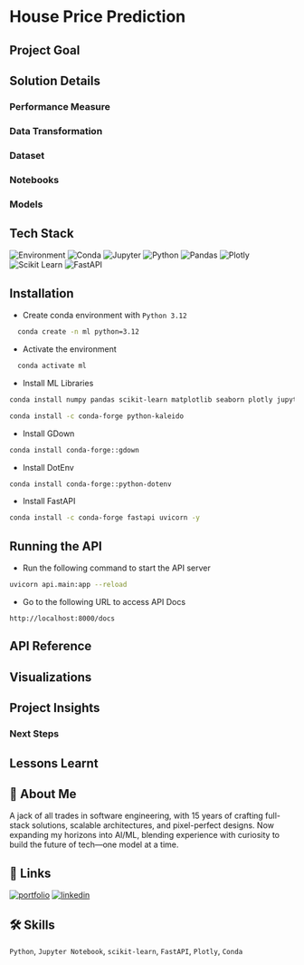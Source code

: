 # House Price Prediction

## Project Goal


## Solution Details


### Performance Measure


### Data Transformation

### Dataset


### Notebooks

### Models


## Tech Stack

![Environment](https://img.shields.io/badge/Environment-Linux_64-FCC624?logo=linux&style=for-the-badge)
![Conda](https://img.shields.io/badge/Conda-24.9.1-342B029?logo=Anaconda&style=for-the-badge)
![Jupyter](https://img.shields.io/badge/Jupyter-2.14.0-F37626?logo=Jupyter&logoColor=F37626&style=for-the-badge)
![Python](https://img.shields.io/badge/Python-3.12.2-FFD43B?logo=Python&logoColor=blue&style=for-the-badge)
![Pandas](https://img.shields.io/badge/Pandas-2.2.2-2C2D72?logo=Pandas&logoColor=2C2D72&style=for-the-badge)
![Plotly](https://img.shields.io/badge/Plotly-5.24.1-239120?logo=Plotly&logoColor=239120&style=for-the-badge)
![Scikit Learn](https://img.shields.io/badge/scikit_learn-1.5.1-F7931E?logo=scikit-learn&logoColor=F7931E&style=for-the-badge)
![FastAPI](https://img.shields.io/badge/FastAPI-0.115.0-109989?logo=Fastapi&logoColor=109989&style=for-the-badge)

## Installation

- Create conda environment with `Python 3.12`

```bash
  conda create -n ml python=3.12
```

- Activate the environment

```bash
  conda activate ml
```

- Install ML Libraries

```bash
conda install numpy pandas scikit-learn matplotlib seaborn plotly jupyter ipykernel -y
```

```bash
conda install -c conda-forge python-kaleido
```

- Install GDown
```bash
conda install conda-forge::gdown
```

- Install DotEnv
```bash
conda install conda-forge::python-dotenv
```

- Install FastAPI

```bash
conda install -c conda-forge fastapi uvicorn -y
```
## Running the API
* Run the following command to start the API server

```bash
uvicorn api.main:app --reload
```

* Go to the following URL to access API Docs
```URL
http://localhost:8000/docs
```

## API Reference

## Visualizations


## Project Insights

### Next Steps

## Lessons Learnt

## 🚀 About Me

A jack of all trades in software engineering, with 15 years of crafting full-stack solutions, scalable architectures, and pixel-perfect designs. Now expanding my horizons into AI/ML, blending experience with curiosity to build the future of tech—one model at a time.

## 🔗 Links

[![portfolio](https://img.shields.io/badge/my_portfolio-000?style=for-the-badge&logo=ko-fi&logoColor=white)](https://gaurangdave.me/)
[![linkedin](https://img.shields.io/badge/linkedin-0A66C2?style=for-the-badge&logo=linkedin&logoColor=white)](https://www.linkedin.com/in/gaurangvdave/)

## 🛠 Skills

`Python`, `Jupyter Notebook`, `scikit-learn`, `FastAPI`, `Plotly`, `Conda`
